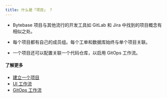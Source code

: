 ```yaml
---
title: 什么是「项目」 ?
---
```


- Bytebase 项目与其他流行的开发工具如 GitLab 和 Jira 中找到的项目概念有相似之处。

- 每个项目都有自己的成员组。每个工单和数据库始终与单个项目关联。

- 一个项目还可以配置关联一个代码仓库，以启用 GitOps 工作流。

#### 了解更多

- [建立一个项目](https://www.bytebase.com/docs/get-started/step-by-step/create-a-project)
- [UI 工作流](https://www.bytebase.com/docs/change-database/change-workflow)
- [GitOps 工作流](https://www.bytebase.com/docs/vcs-integration/enable-gitops-workflow)
